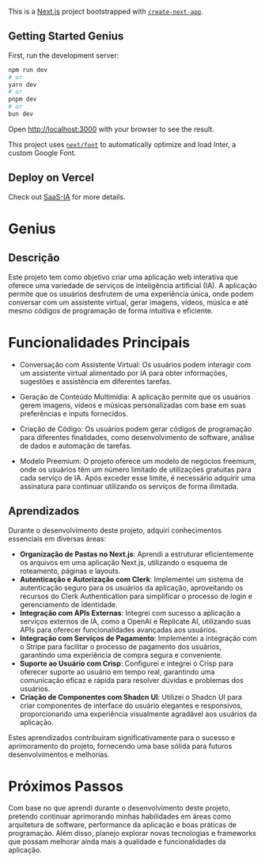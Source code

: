 This is a [Next.js](https://nextjs.org/) project bootstrapped with [`create-next-app`](https://github.com/vercel/next.js/tree/canary/packages/create-next-app).

## Getting Started Genius

First, run the development server:

```bash
npm run dev
# or
yarn dev
# or
pnpm dev
# or
bun dev
```

Open [http://localhost:3000](http://localhost:3000) with your browser to see the result.

This project uses [`next/font`](https://nextjs.org/docs/basic-features/font-optimization) to automatically optimize and load Inter, a custom Google Font.

## Deploy on Vercel

Check out [SaaS-IA](https://saas-ai-three-iota.vercel.app/) for more details.

# Genius

## Descrição

Este projeto tem como objetivo criar uma aplicação web interativa que oferece uma variedade de serviços de inteligência artificial (IA). A aplicação permite que os usuários desfrutem de uma experiência única, onde podem conversar com um assistente virtual, gerar imagens, vídeos, música e até mesmo códigos de programação de forma intuitiva e eficiente.

# Funcionalidades Principais

- Conversação com Assistente Virtual: Os usuários podem interagir com um assistente virtual alimentado por IA para obter informações, sugestões e assistência em diferentes tarefas.

- Geração de Conteúdo Multimídia: A aplicação permite que os usuários gerem imagens, vídeos e músicas personalizadas com base em suas preferências e inputs fornecidos.

- Criação de Código: Os usuários podem gerar códigos de programação para diferentes finalidades, como desenvolvimento de software, análise de dados e automação de tarefas.

- Modelo Preemium: O projeto oferece um modelo de negócios freemium, onde os usuários têm um número limitado de utilizações gratuitas para cada serviço de IA. Após exceder esse limite, é necessário adquirir uma assinatura para continuar utilizando os serviços de forma ilimitada.

## Aprendizados

Durante o desenvolvimento deste projeto, adquiri conhecimentos essenciais em diversas áreas:

- **Organização de Pastas no Next.js**: Aprendi a estruturar eficientemente os arquivos em uma aplicação Next.js, utilizando o esquema de roteamento, páginas e layouts.
- **Autenticação e Autorização com Clerk**: Implementei um sistema de autenticação seguro para os usuários da aplicação, aproveitando os recursos do Clerk Authentication para simplificar o processo de login e gerenciamento de identidade.
- **Integração com APIs Externas**: Integrei com sucesso a aplicação a serviços externos de IA, como a OpenAI e Replicate AI, utilizando suas APIs para oferecer funcionalidades avançadas aos usuários.
- **Integração com Serviços de Pagamento**: Implementei a integração com o Stripe para facilitar o processo de pagamento dos usuários, garantindo uma experiência de compra segura e conveniente.
- **Suporte ao Usuário com Crisp**: Configurei e integrei o Crisp para oferecer suporte ao usuário em tempo real, garantindo uma comunicação eficaz e rápida para resolver dúvidas e problemas dos usuários.
- **Criação de Componentes com Shadcn UI**: Utilizei o Shadcn UI para criar componentes de interface do usuário elegantes e responsivos, proporcionando uma experiência visualmente agradável aos usuários da aplicação.

Estes aprendizados contribuíram significativamente para o sucesso e aprimoramento do projeto, fornecendo uma base sólida para futuros desenvolvimentos e melhorias.

# Próximos Passos

Com base no que aprendi durante o desenvolvimento deste projeto, pretendo continuar aprimorando minhas habilidades em áreas como arquitetura de software, performance da aplicação e boas práticas de programação. Além disso, planejo explorar novas tecnologias e frameworks que possam melhorar ainda mais a qualidade e funcionalidades da aplicação.
